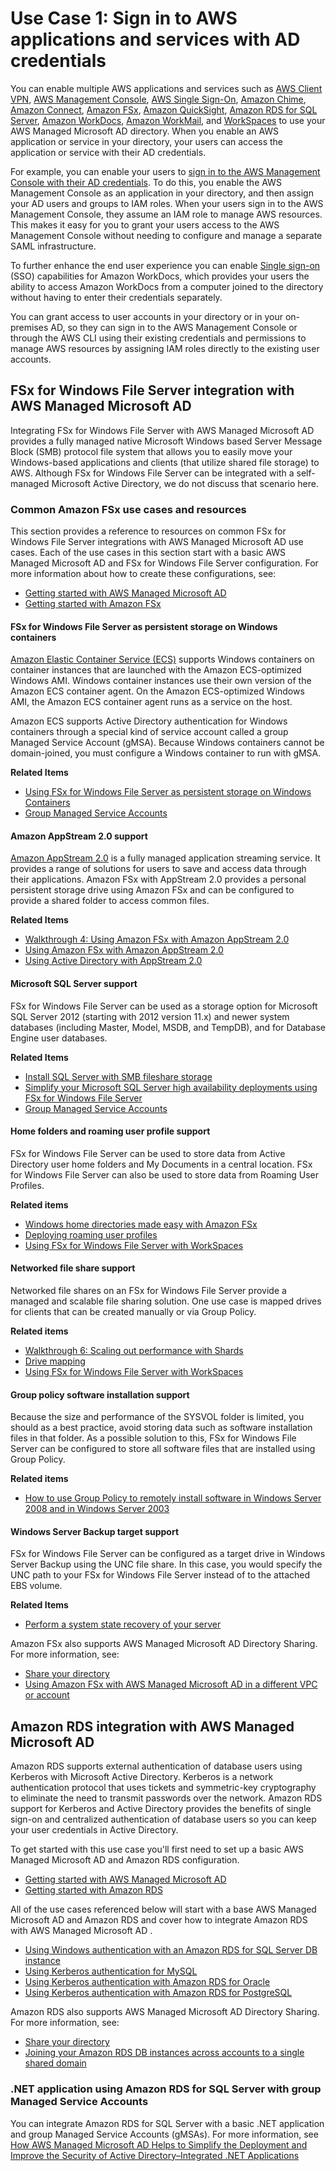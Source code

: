 # Use Case 1: Sign in to AWS applications and services with AD credentials<a name="usecase1"></a>

You can enable multiple AWS applications and services such as [AWS Client VPN](https://aws.amazon.com/vpn/), [AWS Management Console](https://aws.amazon.com/console/), [AWS Single Sign\-On](https://aws.amazon.com/single-sign-on/), [Amazon Chime](https://aws.amazon.com/chime/), [Amazon Connect](https://aws.amazon.com/connect), [Amazon FSx](https://aws.amazon.com/fsx/windows/), [Amazon QuickSight](https://aws.amazon.com/quicksight/), [Amazon RDS for SQL Server](https://aws.amazon.com/rds/sqlserver/), [Amazon WorkDocs](https://aws.amazon.com/workdocs), [Amazon WorkMail](https://aws.amazon.com/workmail/), and [WorkSpaces](https://aws.amazon.com/workspaces/) to use your AWS Managed Microsoft AD directory\. When you enable an AWS application or service in your directory, your users can access the application or service with their AD credentials\.

For example, you can enable your users to [sign in to the AWS Management Console with their AD credentials](https://aws.amazon.com/blogs/security/how-to-access-the-aws-management-console-using-aws-microsoft-ad-and-your-on-premises-credentials/)\. To do this, you enable the AWS Management Console as an application in your directory, and then assign your AD users and groups to IAM roles\. When your users sign in to the AWS Management Console, they assume an IAM role to manage AWS resources\. This makes it easy for you to grant your users access to the AWS Management Console without needing to configure and manage a separate SAML infrastructure\.

To further enhance the end user experience you can enable [Single sign\-on](https://docs.aws.amazon.com/directoryservice/latest/admin-guide/ms_ad_single_sign_on.html) \(SSO\) capabilities for Amazon WorkDocs, which provides your users the ability to access Amazon WorkDocs from a computer joined to the directory without having to enter their credentials separately\.

You can grant access to user accounts in your directory or in your on\-premises AD, so they can sign in to the AWS Management Console or through the AWS CLI using their existing credentials and permissions to manage AWS resources by assigning IAM roles directly to the existing user accounts\. 

## FSx for Windows File Server integration with AWS Managed Microsoft AD<a name="usecase1_fsx"></a>

Integrating FSx for Windows File Server with AWS Managed Microsoft AD provides a fully managed native Microsoft Windows based Server Message Block \(SMB\) protocol file system that allows you to easily move your Windows\-based applications and clients \(that utilize shared file storage\) to AWS\. Although FSx for Windows File Server can be integrated with a self\-managed Microsoft Active Directory, we do not discuss that scenario here\. 

### Common Amazon FSx use cases and resources<a name="usecase1_fsx_common"></a>

This section provides a reference to resources on common FSx for Windows File Server integrations with AWS Managed Microsoft AD use cases\. Each of the use cases in this section start with a basic AWS Managed Microsoft AD and FSx for Windows File Server configuration\. For more information about how to create these configurations, see:
+ [Getting started with AWS Managed Microsoft AD](ms_ad_getting_started.md)
+ [Getting started with Amazon FSx](https://docs.aws.amazon.com/fsx/latest/WindowsGuide/getting-started.html)

#### FSx for Windows File Server as persistent storage on Windows containers<a name="usecase1_fsx_common_containers"></a>

[Amazon Elastic Container Service \(ECS\)](https://docs.aws.amazon.com/AmazonECS/latest/developerguide/Welcome.html) supports Windows containers on container instances that are launched with the Amazon ECS\-optimized Windows AMI\. Windows container instances use their own version of the Amazon ECS container agent\. On the Amazon ECS\-optimized Windows AMI, the Amazon ECS container agent runs as a service on the host\.

Amazon ECS supports Active Directory authentication for Windows containers through a special kind of service account called a group Managed Service Account \(gMSA\)\. Because Windows containers cannot be domain\-joined, you must configure a Windows container to run with gMSA\. 

**Related Items**
+ [Using FSx for Windows File Server as persistent storage on Windows Containers](https://aws.amazon.com/blogs/containers/using-amazon-fsx-for-windows-file-server-as-persistent-storage-on-windows-containers/)
+ [Group Managed Service Accounts](https://docs.aws.amazon.com/directoryservice/latest/admin-guide/ms_ad_key_concepts_gmsa.html)

#### Amazon AppStream 2\.0 support<a name="usecase1_fsx_common_appstream"></a>

[Amazon AppStream 2\.0](https://docs.aws.amazon.com/appstream2/latest/developerguide/what-is-appstream.html) is a fully managed application streaming service\. It provides a range of solutions for users to save and access data through their applications\. Amazon FSx with AppStream 2\.0 provides a personal persistent storage drive using Amazon FSx and can be configured to provide a shared folder to access common files\. 

**Related Items**
+ [Walkthrough 4: Using Amazon FSx with Amazon AppStream 2\.0](https://docs.aws.amazon.com/fsx/latest/WindowsGuide/walkthrough04-fsx-with-appstream2.html)
+ [Using Amazon FSx with Amazon AppStream 2\.0](https://aws.amazon.com/blogs/desktop-and-application-streaming/using-amazon-fsx-with-amazon-appstream-2-0/)
+ [Using Active Directory with AppStream 2\.0](https://docs.aws.amazon.com/appstream2/latest/developerguide/active-directory.html)

#### Microsoft SQL Server support<a name="usecase1_fsx_common_sql"></a>

FSx for Windows File Server can be used as a storage option for Microsoft SQL Server 2012 \(starting with 2012 version 11\.x\) and newer system databases \(including Master, Model, MSDB, and TempDB\), and for Database Engine user databases\. 

**Related Items**
+ [Install SQL Server with SMB fileshare storage](https://docs.microsoft.com/en-us/sql/database-engine/install-windows/install-sql-server-with-smb-fileshare-as-a-storage-option?view=sql-server-ver15)
+ [Simplify your Microsoft SQL Server high availability deployments using FSx for Windows File Server](https://aws.amazon.com/blogs/storage/simplify-your-microsoft-sql-server-high-availability-deployments-using-amazon-fsx-for-windows-file-server/)
+ [Group Managed Service Accounts](https://docs.aws.amazon.com/directoryservice/latest/admin-guide/ms_ad_key_concepts_gmsa.html)

#### Home folders and roaming user profile support<a name="usecase1_fsx_common_home_folders"></a>

FSx for Windows File Server can be used to store data from Active Directory user home folders and My Documents in a central location\. FSx for Windows File Server can also be used to store data from Roaming User Profiles\.

**Related items**
+ [Windows home directories made easy with Amazon FSx](https://aws.amazon.com/blogs/storage/windows-home-directories-and-file-shares-made-easy-with-amazon-fsx/)
+ [Deploying roaming user profiles](https://docs.microsoft.com/en-us/windows-server/storage/folder-redirection/deploy-roaming-user-profiles)
+ [Using FSx for Windows File Server with WorkSpaces](https://aws.amazon.com/blogs/desktop-and-application-streaming/using-amazon-fsx-for-windows-file-server-with-amazon-workspaces/)

#### Networked file share support<a name="usecase1_fsx_common_networked"></a>

Networked file shares on an FSx for Windows File Server provide a managed and scalable file sharing solution\. One use case is mapped drives for clients that can be created manually or via Group Policy\.

**Related items**
+ [Walkthrough 6: Scaling out performance with Shards](https://docs.aws.amazon.com/fsx/latest/WindowsGuide/scale-out-performance.html)
+ [Drive mapping](https://docs.microsoft.com/en-us/previous-versions/windows/it-pro/windows-server-2012-r2-and-2012/dn581924(v%3Dws.11))
+ [Using FSx for Windows File Server with WorkSpaces](https://aws.amazon.com/blogs/desktop-and-application-streaming/using-amazon-fsx-for-windows-file-server-with-amazon-workspaces/)

#### Group policy software installation support<a name="usecase1_fsx_common_gp"></a>

Because the size and performance of the SYSVOL folder is limited, you should as a best practice, avoid storing data such as software installation files in that folder\. As a possible solution to this, FSx for Windows File Server can be configured to store all software files that are installed using Group Policy\. 

**Related items**
+ [How to use Group Policy to remotely install software in Windows Server 2008 and in Windows Server 2003 ](https://support.microsoft.com/en-us/help/816102/how-to-use-group-policy-to-remotely-install-software-in-windows-server)

#### Windows Server Backup target support<a name="usecase1_fsx_common_ws_backup"></a>

FSx for Windows File Server can be configured as a target drive in Windows Server Backup using the UNC file share\. In this case, you would specify the UNC path to your FSx for Windows File Server instead of to the attached EBS volume\. 

**Related Items**
+ [Perform a system state recovery of your server](https://docs.microsoft.com/en-us/previous-versions/windows/it-pro/windows-server-2008-R2-and-2008/ee849849(v=ws.10)#to-perform-a-system-state-recovery-of-your-server)

Amazon FSx also supports AWS Managed Microsoft AD Directory Sharing\. For more information, see:
+ [Share your directory](ms_ad_directory_sharing.md)
+ [Using Amazon FSx with AWS Managed Microsoft AD in a different VPC or account](https://docs.aws.amazon.com/fsx/latest/WindowsGuide/shared-mad.html)

## Amazon RDS integration with AWS Managed Microsoft AD<a name="usecase1_rds"></a>

Amazon RDS supports external authentication of database users using Kerberos with Microsoft Active Directory\. Kerberos is a network authentication protocol that uses tickets and symmetric\-key cryptography to eliminate the need to transmit passwords over the network\. Amazon RDS support for Kerberos and Active Directory provides the benefits of single sign\-on and centralized authentication of database users so you can keep your user credentials in Active Directory\.

To get started with this use case you'll first need to set up a basic AWS Managed Microsoft AD and Amazon RDS configuration\. 
+ [Getting started with AWS Managed Microsoft AD](ms_ad_getting_started.md)
+ [Getting started with Amazon RDS](https://docs.aws.amazon.com/AmazonRDS/latest/UserGuide/CHAP_GettingStarted.html)

All of the use cases referenced below will start with a base AWS Managed Microsoft AD and Amazon RDS and cover how to integrate Amazon RDS with AWS Managed Microsoft AD \.
+ [Using Windows authentication with an Amazon RDS for SQL Server DB instance](https://docs.aws.amazon.com/AmazonRDS/latest/UserGuide/USER_SQLServerWinAuth.html)
+ [Using Kerberos authentication for MySQL ](https://docs.aws.amazon.com/AmazonRDS/latest/UserGuide/mysql-kerberos.html)
+ [Using Kerberos authentication with Amazon RDS for Oracle ](https://docs.aws.amazon.com/AmazonRDS/latest/UserGuide/oracle-kerberos.html)
+ [Using Kerberos authentication with Amazon RDS for PostgreSQL ](https://docs.aws.amazon.com/AmazonRDS/latest/UserGuide/postgresql-kerberos.html)

Amazon RDS also supports AWS Managed Microsoft AD Directory Sharing\. For more information, see:
+ [Share your directory](ms_ad_directory_sharing.md)
+ [Joining your Amazon RDS DB instances across accounts to a single shared domain](https://aws.amazon.com/blogs/database/joining-your-amazon-rds-instances-across-accounts-to-a-single-shared-domain/)

### \.NET application using Amazon RDS for SQL Server with group Managed Service Accounts<a name="usecase1_rds_net"></a>

You can integrate Amazon RDS for SQL Server with a basic \.NET application and group Managed Service Accounts \(gMSAs\)\. For more information, see [How AWS Managed Microsoft AD Helps to Simplify the Deployment and Improve the Security of Active Directory–Integrated \.NET Applications ](https://aws.amazon.com/blogs/security/how-aws-managed-microsoft-ad-helps-to-simplify-the-deployment-and-improve-the-security-of-active-directory-integrated-net-applications/)